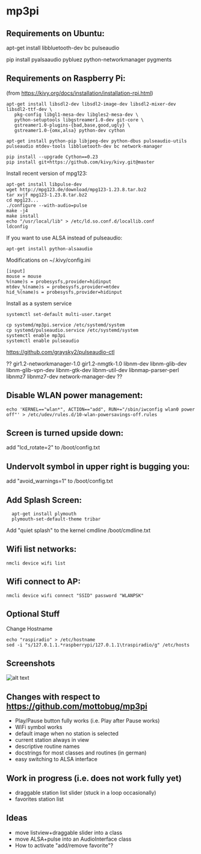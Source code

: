 # mp3pi

## Requirements on Ubuntu:

apt-get install libbluetooth-dev bc pulseaudio

pip install pyalsaaudio pybluez python-networkmanager pygments

## Requirements on Raspberry Pi:

(from https://kivy.org/docs/installation/installation-rpi.html)

```
apt-get install libsdl2-dev libsdl2-image-dev libsdl2-mixer-dev libsdl2-ttf-dev \
   pkg-config libgl1-mesa-dev libgles2-mesa-dev \
   python-setuptools libgstreamer1.0-dev git-core \
   gstreamer1.0-plugins-{bad,base,good,ugly} \
   gstreamer1.0-{omx,alsa} python-dev cython

apt-get install python-pip libjpeg-dev python-dbus pulseaudio-utils pulseaudio mtdev-tools libbluetooth-dev bc network-manager

pip install --upgrade Cython==0.23
pip install git+https://github.com/kivy/kivy.git@master
```

Install recent version of mpg123:
```
apt-get install libpulse-dev
wget http://mpg123.de/download/mpg123-1.23.8.tar.bz2
tar xvjf mpg123-1.23.8.tar.bz2
cd mpg123...
./configure --with-audio=pulse
make -j4
make install
echo "/usr/local/lib" > /etc/ld.so.conf.d/locallib.conf
ldconfig
```

If you want to use ALSA instead of pulseaudio:
```
apt-get install python-alsaaudio
```

Modifications on ~/.kivy/config.ini
```
[input]
mouse = mouse
%(name)s = probesysfs,provider=hidinput
mtdev_%(name)s = probesysfs,provider=mtdev
hid_%(name)s = probesysfs,provider=hidinput
```

Install as a system service
```
systemctl set-default multi-user.target

cp systemd/mp3pi.service /etc/systemd/system
cp systemd/pulseaudio.service /etc/systemd/system
systemctl enable mp3pi
systemctl enable pulseaudio
```

https://github.com/graysky2/pulseaudio-ctl

?? gir1.2-networkmanager-1.0 gir1.2-nmgtk-1.0 libnm-dev libnm-glib-dev libnm-glib-vpn-dev libnm-gtk-dev
  libnm-util-dev libnmap-parser-perl libnmz7 libnmz7-dev network-manager-dev ??

## Disable WLAN power management:
```
echo 'KERNEL=="wlan*", ACTION=="add", RUN+="/sbin/iwconfig wlan0 power off"' > /etc/udev/rules.d/10-wlan-powersavings-off.rules
```

## Screen is turned upside down:
  add "lcd_rotate=2" to /boot/config.txt

## Undervolt symbol in upper right is bugging you:
  add "avoid_warnings=1" to /boot/config.txt

## Add Splash Screen:
```
  apt-get install plymouth
  plymouth-set-default-theme tribar
```

  Add "quiet splash" to the kernel cmdline /boot/cmdline.txt

## Wifi list networks:
```
nmcli device wifi list
```

## Wifi connect to AP:
```
nmcli device wifi connect "SSID" password "WLANPSK"
```

## Optional Stuff
Change Hostname
```
echo "raspiradio" > /etc/hostname
sed -i "s/127.0.1.1.*raspberrypi/127.0.1.1\traspiradio/g" /etc/hosts
```

## Screenshots
![alt text](screenshots/screenshot.png "Description goes here")

## Changes with respect to https://github.com/mottobug/mp3pi
- Play/Pause button fully works (i.e. Play after Pause works)
- WiFi symbol works
- default image when no station is selected
- current station always in view
- descriptive routine names
- docstrings for most classes and routines (in german)
- easy switching to ALSA interface

## Work in progress (i.e. does not work fully yet)
- draggable station list slider (stuck in a loop occasionally)
- favorites station list

## Ideas
- move listview+draggable slider into a class
- move ALSA+pulse into an AudioInterface class
- How to activate "add/remove favorite"?
